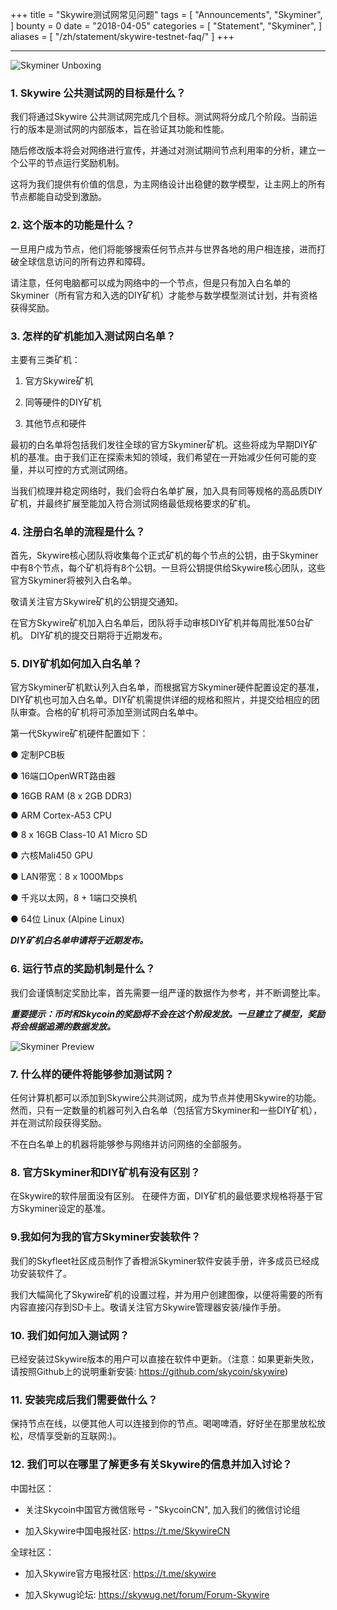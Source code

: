 +++
title = "Skywire测试网常见问题"
tags = [ "Announcements", "Skyminer", ]
bounty = 0
date = "2018-04-05"
categories = [ "Statement", "Skyminer", ]
aliases = [
	"/zh/statement/skywire-testnet-faq/"
]
+++

---



![Skyminer Unboxing](https://raw.githubusercontent.com/skycoin/blog/master/content/img/Skyminer-unboxing.jpg)





### 1\. Skywire 公共测试网的目标是什么？

我们将通过Skywire 公共测试网完成几个目标。测试网将分成几个阶段。当前运行的版本是测试网的内部版本，旨在验证其功能和性能。



随后修改版本将会对网络进行宣传，并通过对测试期间节点利用率的分析，建立一个公平的节点运行奖励机制。



这将为我们提供有价值的信息，为主网络设计出稳健的数学模型，让主网上的所有节点都能自动受到激励。

### 2\. 这个版本的功能是什么？

一旦用户成为节点，他们将能够搜索任何节点并与世界各地的用户相连接，进而打破全球信息访问的所有边界和障碍。



请注意，任何电脑都可以成为网络中的一个节点，但是只有加入白名单的Skyminer（所有官方和入选的DIY矿机）才能参与数学模型测试计划，并有资格获得奖励。

### 3\. 怎样的矿机能加入测试网白名单？



主要有三类矿机：

1.  官方Skywire矿机

2.  同等硬件的DIY矿机

3.  其他节点和硬件

最初的白名单将包括我们发往全球的官方Skyminer矿机。这些将成为早期DIY矿机的基准。由于我们正在探索未知的领域，我们希望在一开始减少任何可能的变量，并以可控的方式测试网络。



当我们梳理并稳定网络时，我们会将白名单扩展，加入具有同等规格的高品质DIY矿机，并最终扩展至能加入符合测试网络最低规格要求的矿机。

### 4\. 注册白名单的流程是什么？

首先，Skywire核心团队将收集每个正式矿机的每个节点的公钥，由于Skyminer中有8个节点，每个矿机将有8个公钥。一旦将公钥提供给Skywire核心团队，这些官方Skyminer将被列入白名单。



敬请关注官方Skywire矿机的公钥提交通知。



在官方Skywire矿机加入白名单后，团队将手动审核DIY矿机并每周批准50台矿机。 DIY矿机的提交日期将于近期发布。



### 5\. DIY矿机如何加入白名单？

官方Skyminer矿机默认列入白名单，而根据官方Skyminer硬件配置设定的基准，DIY矿机也可加入白名单。DIY矿机需提供详细的规格和照片，并提交给相应的团队审查。合格的矿机将可添加至测试网白名单中。

第一代Skywire矿机硬件配置如下：

● 定制PCB板

● 16端口OpenWRT路由器

● 16GB RAM (8 x 2GB DDR3)

● ARM Cortex-A53 CPU

● 8 x 16GB Class-10 A1 Micro SD

● 六核Mali450 GPU

● LAN带宽：8 x 1000Mbps

● 千兆以太网，8 + 1端口交换机

● 64位 Linux (Alpine Linux)


***DIY矿机白名单申请将于近期发布。***

### 6\. 运行节点的奖励机制是什么？

我们会谨慎制定奖励比率，首先需要一组严谨的数据作为参考，并不断调整比率。



***重要提示：币时和Skycoin的奖励将不会在这个阶段发放。一旦建立了模型，奖励将会根据追溯的数据发放。***


![Skyminer Preview](https://raw.githubusercontent.com/skycoin/blog/master/content/img/Skyminer-preview.jpg)

### 7\. 什么样的硬件将能够参加测试网？

任何计算机都可以添加到Skywire公共测试网，成为节点并使用Skywire的功能。然而，只有一定数量的机器可列入白名单（包括官方Skyminer和一些DIY矿机），并在测试阶段获得奖励。



不在白名单上的机器将能够参与网络并访问网络的全部服务。




### 8\. 官方Skyminer和DIY矿机有没有区别？

在Skywire的软件层面没有区别。 在硬件方面，DIY矿机的最低要求规格将基于官方Skyminer设定的基准。


### 9\.我如何为我的官方Skyminer安装软件？


我们的Skyfleet社区成员制作了香橙派Skyminer软件安装手册，许多成员已经成功安装软件了。



我们大幅简化了Skywire矿机的设置过程，并为用户创建图像，以便将需要的所有内容直接闪存到SD卡上。敬请关注官方Skywire管理器安装/操作手册。


### 10\. 我们如何加入测试网？

已经安装过Skywire版本的用户可以直接在软件中更新。（注意：如果更新失败，请按照Github上的说明重新安装: <https://github.com/skycoin/skywire>)

### 11\. 安装完成后我们需要做什么？

保持节点在线，以便其他人可以连接到你的节点。喝喝啤酒，好好坐在那里放松放松，尽情享受新的互联网:)。



### 12\. 我们可以在哪里了解更多有关Skywire的信息并加入讨论？

中国社区：

-   关注Skycoin中国官方微信账号 - "SkycoinCN", 加入我们的微信讨论组

-   加入Skywire中国电报社区: <https://t.me/SkywireCN>

全球社区：

-   加入Skywire官方电报社区: https://t.me/skywire

-   加入Skywug论坛: <https://skywug.net/forum/Forum-Skywire>

